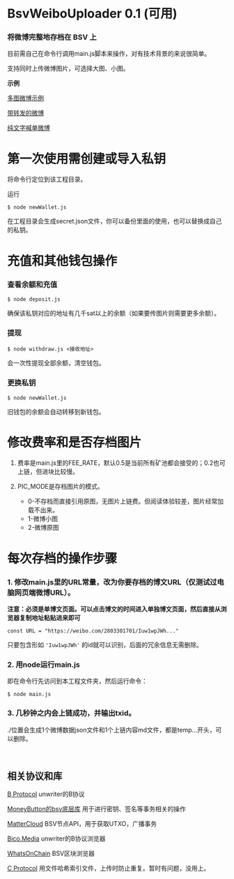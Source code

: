 # BsvWeiboUploader 0.1 (可用)
 
### 将微博完整地存档在 BSV 上

目前需自己在命令行调用main.js脚本来操作，对有技术背景的来说很简单。

支持同时上传微博图片，可选择大图、小图。

**示例**

[多图微博示例](https://bico.media/a50c6f9f48eb598da3496175385d1c41f38e633f157b9f20fb74ed22154f2a00)

[带转发的微博](https://bico.media/268c5dd2639cbb7c273938c662a2dda793ae4ee81fa6d9271b6e49ac1710589c)

[纯文字喊单微博](https://bico.media/4d2680717cb9c7cd9f32a269548d9147babe98c741e7ce5050c5c3815c9bc07c)

# 第一次使用需创建或导入私钥

将命令行定位到该工程目录。

运行

```$ node newWallet.js```

在工程目录会生成secret.json文件，你可以备份里面的使用，也可以替换成自己的私钥。

# 充值和其他钱包操作

### 查看余额和充值

```$ node deposit.js```

确保该私钥对应的地址有几千sat以上的余额（如果要传图片则需要更多余额）。

### 提现

```$ node withdraw.js <接收地址>```

会一次性提现全部余额，清空钱包。

### 更换私钥

```$ node newWallet.js```

旧钱包的余额会自动转移到新钱包。

# 修改费率和是否存档图片

1. 费率是main.js里的FEE_RATE，默认0.5是当前所有矿池都会接受的；0.2也可上链，但进块比较慢。

1. PIC_MODE是存档图片的模式。

    - 0-不存档而直接引用原图，无图片上链费。但阅读体验较差，图片经常加载不出来。
    - 1-微博小图
    - 2-微博原图

# 每次存档的操作步骤

### 1. 修改main.js里的URL常量，改为你要存档的博文URL（仅测试过电脑网页端微博URL）。

**注意：必须是单博文页面。可以点击博文的时间进入单独博文页面，然后直接从浏览器复制地址粘贴进来即可**

```
const URL = "https://weibo.com/2803301701/Iuw1wpJWh..."
```

只要包含形如 `'Iuw1wpJWh'` 的id就可以识别，后面的冗余信息无需删除。

### 2. 用node运行main.js

即在命令行先访问到本工程文件夹，然后运行命令：

```
$ node main.js
```

### 3. 几秒钟之内会上链成功，并输出txid。

./位置会生成1个微博数据json文件和1个上链内容md文件，都是temp...开头，可以删除。

<br>

## 相关协议和库

[B Protocol](https://github.com/unwriter/B) unwriter的B协议

[MoneyButton的bsv底层库](https://docs.moneybutton.com) 用于进行密钥、签名等事务相关的操作

[MatterCloud](https://www.mattercloud.net) BSV节点API，用于获取UTXO，广播事务

[Bico.Media](https://bico.media) unwriter的B协议浏览器

[WhatsOnChain](https://whatsonchain.com/) BSV区块浏览器

[C Protocol](https://c.bitdb.network) 用文件哈希索引文件，上传时防止重复。暂时有问题，没用上。